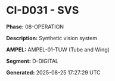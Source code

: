 # CI-D031 - SVS

**Phase:** 08-OPERATION

**Description:** Synthetic vision system

**AMPEL:** AMPEL-01-TUW (Tube and Wing)

**Segment:** D-DIGITAL

**Generated:** 2025-08-25 17:27:29 UTC
